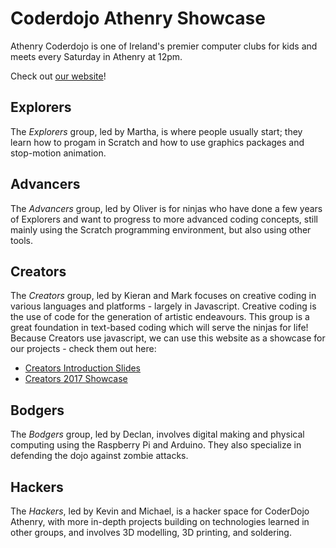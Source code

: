 # Coderdojo Athenry Showcase

Athenry Coderdojo is one of Ireland's premier computer clubs for kids and meets every Saturday in Athenry at 12pm.

Check out [our website](http://coderdojoathenry.com)!

## Explorers
The _Explorers_ group, led by Martha, is where people usually start; they learn how to progam in Scratch and how to use graphics packages and stop-motion animation.  

## Advancers
The _Advancers_ group, led by Oliver is for ninjas who have done a few years of Explorers and want to progress to more advanced coding concepts, still mainly using the Scratch programming environment, but also using other tools.  

## Creators
The _Creators_ group, led by Kieran and Mark focuses on creative coding in various languages and platforms - largely in Javascript.  Creative coding is the use of code for the generation of artistic endeavours. This group is a great foundation in text-based coding which will serve the ninjas for life!  Because Creators use javascript, we can use this website as a showcase for our projects - check them out here:

- [Creators Introduction Slides](coderdojo-intro2017)
- [Creators 2017 Showcase](creators2017)

## Bodgers 
The _Bodgers_ group, led by Declan, involves digital making and physical computing using the Raspberry Pi and Arduino.  They also specialize in defending the dojo against zombie attacks.

## Hackers
The _Hackers_, led by Kevin and Michael, is a hacker space for CoderDojo Athenry, with more in-depth projects building on technologies learned in other groups, and involves 3D modelling, 3D printing, and soldering.